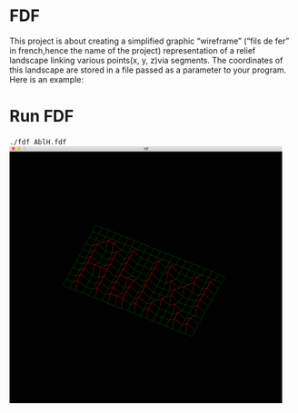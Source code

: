 # FDF  
  
This project is about creating a simplified graphic “wireframe” (“fils de fer” in french,hence the name of the project) representation of a relief landscape linking various points(x, y, z)via segments. The coordinates of this landscape are stored in a file passed as a parameter to your program. Here is an example:  

# Run FDF
`./fdf AblH.fdf`  
![Alt Text](https://github.com/arptra/FDF/blob/master/demo_fdf.gif)
